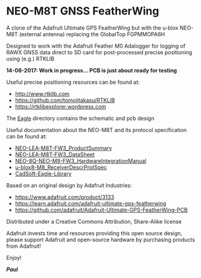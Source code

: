 # NEO-M8T GNSS FeatherWing

A clone of the Adafruit Ultimate GPS FeatherWing but with the u-blox NEO-M8T (external antenna) replacing the GlobalTop FGPMMOPA6H

Designed to work with the Adafruit Feather M0 Adalogger for logging of RAWX GNSS data direct to SD card for post-processed precise positioning using (e.g.) RTKLIB

**14-08-2017: Work in progress... PCB is just about ready for testing**

Useful precise positioning resources can be found at:
- http://www.rtklib.com
- https://github.com/tomojitakasu/RTKLIB
- https://rtklibexplorer.wordpress.com

The [Eagle](https://github.com/PaulZC/NEO-M8T_GNSS_FeatherWing/tree/master/Eagle) directory contains the schematic and pcb design

Useful documentation about the NEO-M8T and its protocol specification can be found at:
- [NEO-LEA-M8T-FW3_ProductSummary](https://www.u-blox.com/sites/default/files/products/documents/NEO-LEA-M8T-FW3_ProductSummary_%28UBX-16000801%29.pdf)
- [NEO-LEA-M8T-FW3_DataSheet](https://www.u-blox.com/sites/default/files/NEO-LEA-M8T-FW3_DataSheet_%28UBX-15025193%29.pdf)
- [NEO-8Q-NEO-M8-FW3_HardwareIntegrationManual](https://www.u-blox.com/sites/default/files/NEO-8Q-NEO-M8-FW3_HardwareIntegrationManual_%28UBX-15029985%29.pdf)
- [u-blox8-M8_ReceiverDescrProtSpec](https://www.u-blox.com/sites/default/files/products/documents/u-blox8-M8_ReceiverDescrProtSpec_%28UBX-13003221%29_Public.pdf)
- [CadSoft-Eagle-Library](https://github.com/u-blox/CadSoft-Eagle-Library.git)

Based on an original design by Adafruit Industries:
- https://www.adafruit.com/product/3133
- https://learn.adafruit.com/adafruit-ultimate-gps-featherwing
- https://github.com/adafruit/Adafruit-Ultimate-GPS-FeatherWing-PCB

Distributed under a Creative Commons Attribution, Share-Alike license

Adafruit invests time and resources providing this open source design, please support Adafruit and open-source hardware by purchasing products from Adafruit!

Enjoy!

**_Paul_**